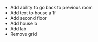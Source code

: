 - Add ability to go back to previous room
- Add text to house a 1f
- Add second floor
- Add house b
- Add lab
- Remove grid
